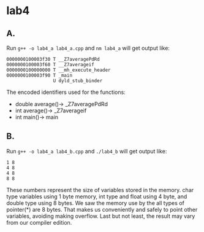 # lab4

## A.

Run `g++ -o lab4_a lab4_a.cpp` and `nm lab4_a` will get output like:
```
0000000100003f30 T __Z7averagePdRd
0000000100003f60 T __Z7averageif
0000000100000000 T __mh_execute_header
0000000100003f90 T _main
                 U dyld_stub_binder
```

The encoded identifiers used for the functions:
- double average()-> _Z7averagePdRd
- int average()-> _Z7averageif
- int main()-> main

## B.

Run `g++ -o lab4_a lab4_b.cpp` and `./lab4_b` will get output like:
```
1 8
4 8
4 8
8 8
```

These numbers represent the size of variables stored in
the memory.
char type variables using 1 byte  memory, int type and float using 4 byte,
and double type  using 8 bytes.
We saw the memory use by the all types of pointer(*) are 8 bytes.
That makes us conveniently and safely to point other variables, avoiding making overflow.
Last but not least, the result may vary from our compiler edition.
